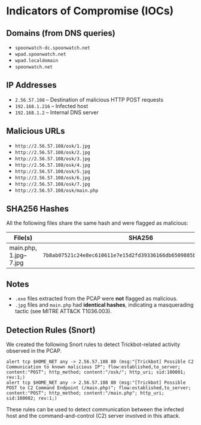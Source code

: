 # Indicators of Compromise (IOCs)

## Domains (from DNS queries)
- `spoonwatch-dc.spoonwatch.net`
- `wpad.spoonwatch.net`
- `wpad.localdomain`
- `spoonwatch.net`

## IP Addresses
- `2.56.57.108` – Destination of malicious HTTP POST requests
- `192.168.1.216` – Infected host
- `192.168.1.2` – Internal DNS server

## Malicious URLs
- `http://2.56.57.108/osk/1.jpg`
- `http://2.56.57.108/osk/2.jpg`
- `http://2.56.57.108/osk/3.jpg`
- `http://2.56.57.108/osk/4.jpg`
- `http://2.56.57.108/osk/5.jpg`
- `http://2.56.57.108/osk/6.jpg`
- `http://2.56.57.108/osk/7.jpg`
- `http://2.56.57.108/osk/main.php`

## SHA256 Hashes
All the following files share the same hash and were flagged as malicious:

| File(s)              | SHA256                                                              | Detection                          |
|----------------------|----------------------------------------------------------------------|-------------------------------------|
| main.php, 1.jpg–7.jpg| `7b8ab07521c24e8ec610611e7e15d2fd39336166db6509885b8500d2a2bbfb14`   | Win.Malware.Agent-7761700-0 (ClamAV) |

## Notes
- `.exe` files extracted from the PCAP were **not** flagged as malicious.
- `.jpg` files and `main.php` had **identical hashes**, indicating a masquerading tactic (see MITRE ATT&CK T1036.003).

## Detection Rules (Snort)

We created the following Snort rules to detect Trickbot-related activity observed in the PCAP.

```snort
alert tcp $HOME_NET any -> 2.56.57.108 80 (msg:"[Trickbot] Possible C2 Communication to known malicious IP"; flow:established,to_server; content:"POST"; http_method; content:"/osk/"; http_uri; sid:100001; rev:1;)
alert tcp $HOME_NET any -> 2.56.57.108 80 (msg:"[Trickbot] Possible POST to C2 Command Endpoint (/main.php)"; flow:established,to_server; content:"POST"; http_method; content:"/main.php"; http_uri; sid:100002; rev:1;)
```
These rules can be used to detect communication between the infected host and the command-and-control (C2) server involved in this attack.
